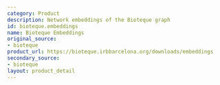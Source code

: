 ```yaml
---
category: Product
description: Network embeddings of the Bioteque graph
id: bioteque.embeddings
name: Bioteque Embeddings
original_source:
- bioteque
product_url: https://bioteque.irbbarcelona.org/downloads/embeddings
secondary_source:
- bioteque
layout: product_detail
---
```

